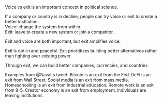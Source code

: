 Voice vs exit is an important concept in political science.

If a company or country is in decline, people can try voice or exit to create a better institution.   
Voice: change the system from within.  
Exit: leave to create a new system or join a competitor. 

Exit and voice are both important, but exit amplifies voice.

Exit is opt-in and peaceful. Exit priortitizes building better alternatives rather than fighting over existing power. 

Through exit, we can build better companies, currencies, and countries. 

Examples from @Naval's tweet: 
Bitcoin is an exit from the Fed.
DeFi is an exit from Wall Street.
Social media is an exit from mass media.
Homeschooling is an exit from industrial education.
Remote work is an exit from 9-5.
Creator economy is an exit from employment.
Individuals are leaving institutions.
